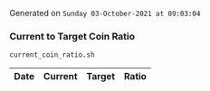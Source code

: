 Generated on `Sunday 03-October-2021 at 09:03:04`

### Current to Target Coin Ratio
`current_coin_ratio.sh`

Date|Current|Target|Ratio
---|---|---|---
